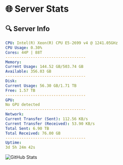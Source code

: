 # 🌐 Server Stats
## 🔍 Server Info
```yaml
CPU: Intel(R) Xeon(R) CPU E5-2699 v4 @ 1241.05GHz
CPU Usage: 0.30%
Cores: 44P | 88T
-----------------------------------
Memory:
Current Usage: 144.52 GB/503.74 GB
Available: 356.03 GB
-----------------------------------
Disk:
Current Usage: 56.30 GB/1.71 TB
Free: 1.57 TB
-----------------------------------
GPU:
No GPU detected
-----------------------------------
Network:
Current Transfer (Sent): 112.56 KB/s
Current Transfer (Received): 53.90 KB/s
Total Sent: 6.90 TB
Total Received: 76.00 GB
-----------------------------------
Uptime:
3d 5h 24m 42s
```
![GitHub Stats](https://img.shields.io/badge/Updated-2025-03-11_02:47:31-blue)